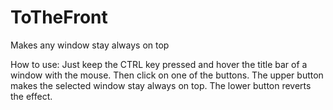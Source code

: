 # ToTheFront
Makes any window stay always on top

How to use:
Just keep the CTRL key pressed and hover the title bar of a window with the mouse. Then click on one of the buttons. The upper button makes the selected window stay always on top. The lower button reverts the effect.
